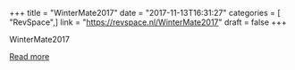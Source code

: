 +++
title = "WinterMate2017"
date = "2017-11-13T16:31:27"
categories = [ "RevSpace",]
link = "https://revspace.nl/WinterMate2017"
draft = false
+++

<div class="mw-content-ltr mw-parser-output" dir="ltr" lang="en-GB"><p><a class="mw-selflink selflink">WinterMate2017</a>
</p></div>

[Read more](https://revspace.nl/WinterMate2017)